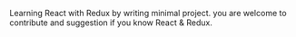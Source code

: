 Learning React with Redux by writing minimal project. you are welcome to contribute and suggestion if you know React & Redux. 
